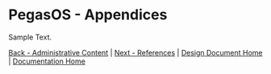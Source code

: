 # PegasOS - Appendices

Sample Text.

[Back - Administrative Content](8_ADMINISTRATIVE_CONTENT.md) | [Next - References](10_REFERENCES.md) | 
[Design Document Home](DESIGN_DOCUMENT.md) | [Documentation Home](../README.md)